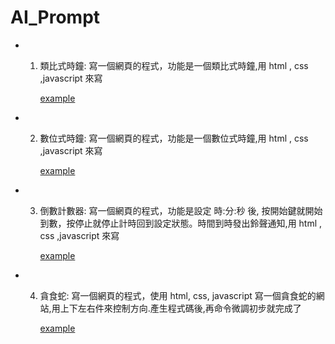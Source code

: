 # AI_Prompt

- 1. 類比式時鐘: 寫一個網頁的程式，功能是一個類比式時鐘,用 html , css ,javascript 來寫

     [example](https://kevincsl.github.io/jsclock/)
     
- 2. 數位式時鐘: 寫一個網頁的程式，功能是一個數位式時鐘,用 html , css ,javascript 來寫
 
     [example](https://kevincsl.github.io/jsdclock/)

- 3. 倒數計數器: 寫一個網頁的程式，功能是設定 時:分:秒 後, 按開始鍵就開始到數，按停止就停止計時回到設定狀態。時間到時發出鈴聲通知,用 html , css ,javascript 來寫
 
     [example](https://kevincsl.github.io/countdown/)
     
- 4. 貪食蛇: 寫一個網頁的程式，使用 html, css, javascript 寫一個貪食蛇的網站,用上下左右件來控制方向.產生程式碼後,再命令微調初步就完成了
     
     [example](https://kevincsl.github.io/snake/)

